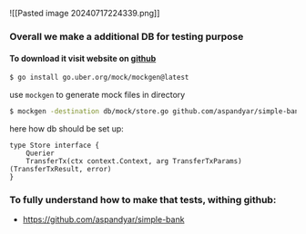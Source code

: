 
![[Pasted image 20240717224339.png]]

### Overall we make a additional DB for testing purpose

#### To download it visit website on [github](https://github.com/uber-go/mock)

```bash
$ go install go.uber.org/mock/mockgen@latest
```


use `mockgen` to generate mock files in directory

```bash
$ mockgen -destination db/mock/store.go github.com/aspandyar/simple-bank/db/sqlc Store 
```

here how db should be set up:

```
type Store interface {  
    Querier  
    TransferTx(ctx context.Context, arg TransferTxParams) (TransferTxResult, error)  
}
```
 


### To fully understand how to make that tests, withing github:

- https://github.com/aspandyar/simple-bank

